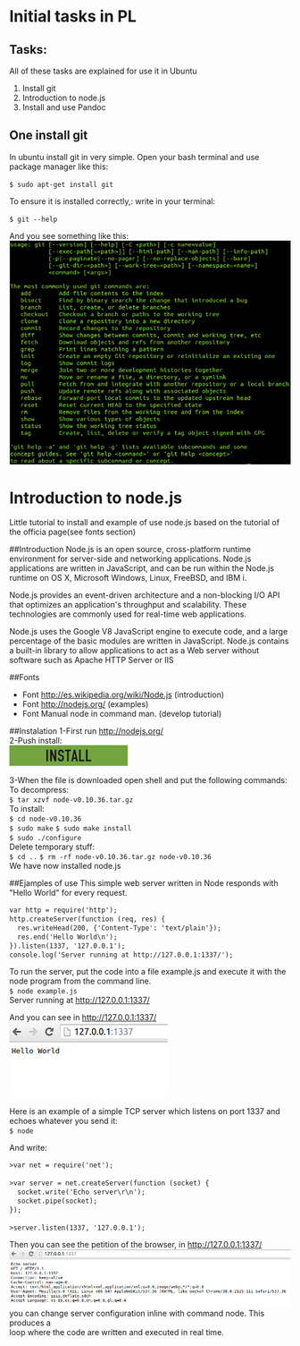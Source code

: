 # Initial tasks in PL
## Tasks:
All of these tasks are explained for use it in Ubuntu
1. Install git
2. Introduction to node.js
3. Install and use Pandoc

## One install git
In ubuntu install git in very simple. Open your bash terminal and use package manager like this:

`$ sudo apt-get install git` 

To ensure it is installed correctly,: write in your terminal:

`$ git --help`

And you see something like this:
![Imagen 4][4] 

# Introduction to node.js
Little tutorial to install and example of use node.js based on the tutorial of the officia page(see fonts section)

##Introduction
Node.js is an open source, cross-platform runtime environment for server-side and networking
applications. Node.js applications are written in JavaScript, and can be run within the Node.js 
runtime on OS X, Microsoft Windows, Linux, FreeBSD, and IBM i.

Node.js provides an event-driven architecture and a non-blocking I/O API that optimizes an 
application's throughput and scalability. These technologies are commonly used for real-time 
web applications.

Node.js uses the Google V8 JavaScript engine to execute code, and a large percentage of the basic 
modules are written in JavaScript. Node.js contains a built-in library to allow applications to 
act as a Web server without software such as Apache HTTP Server or IIS

##Fonts
* Font http://es.wikipedia.org/wiki/Node.js (introduction)
* Font http://nodejs.org/ (examples)
* Font Manual node in command man. (develop tutorial)

##Instalation
1-First run  http://nodejs.org/  
2-Push install:  
![Imagen 1][1] 

 [1]: img/install.png "Install icon"
 [2]: img/hello.png "example1"  
 [3]: img/echopetition.png "example2"
 [4]: img/git.png "gitHelp"
 [5]: img/installingPandoc.png "installingPandoc"
 
3-When the file is downloaded open shell and put the following commands:  
  To decompress:  
      `$ tar xzvf node-v0.10.36.tar.gz`  
  To install:  
      `$ cd node-v0.10.36`  
      `$ sudo make`
      `$ sudo make install`  
      `$ sudo ./configure`  
  Delete temporary stuff:  
      `$ cd ..` 
      `$ rm -rf node-v0.10.36.tar.gz node-v0.10.36`  
We have now installed node.js

##Ejamples of use
This simple web server written in Node responds with "Hello World" for every request.  
```
var http = require('http');  
http.createServer(function (req, res) {  
  res.writeHead(200, {'Content-Type': 'text/plain'});  
  res.end('Hello World\n');  
}).listen(1337, '127.0.0.1');  
console.log('Server running at http://127.0.0.1:1337/');  
```  
To run the server, put the code into a file example.js and execute it with the node program from the command line.     
`$ node example.js`  
Server running at http://127.0.0.1:1337/  

And you can see in http://127.0.0.1:1337/  
![Imagen 2][2]

Here is an example of a simple TCP server which listens on port 1337 and echoes whatever you send it:  
`$ node`

And write:  

```
>var net = require('net');

>var server = net.createServer(function (socket) {
  socket.write('Echo server\r\n');
  socket.pipe(socket);
});

>server.listen(1337, '127.0.0.1');
```  

Then you can see the petition of the browser, in http://127.0.0.1:1337/  
![Imagen 3][3]  
you can change server configuration inline with command node. This produces a  
loop where the code are written and executed in real time.


